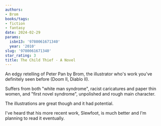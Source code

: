 ```yaml
---
authors:
- Brom
books/tags:
- fiction
- fantasy
date: 2024-02-29
params:
  isbn13: '9780061671340'
  year: '2010'
slug: '9780061671340'
star_rating: 3
title: The Child Thief - A Novel
---
```


An edgy retelling of Peter Pan by Brom, the illustrator who's work you've definitely seen before (Doom II, Diablo II).

<!--more-->

Suffers from both "white man syndrome", racist caricatures and paper thin women, and "first novel syndrome", unpolished and rough main character.

The illustrations are great though and it had potential.

I've heard that his more recent work, Slewfoot, is much better and I'm planning to read it eventually.
